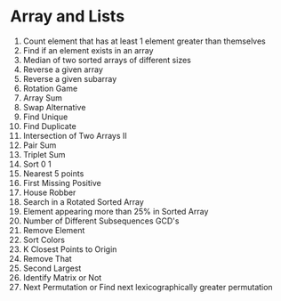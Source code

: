 
# Array and Lists

1.  Count element that has at least 1 element greater than themselves
2.  Find if an element exists in an array
3.  Median of two sorted arrays of different sizes
4.  Reverse a given array
5.  Reverse a given subarray
6.  Rotation Game
7.  Array Sum
8.  Swap Alternative
9.  Find Unique
10. Find Duplicate
11. Intersection of Two Arrays II
12. Pair Sum
13. Triplet Sum
14. Sort 0 1
15. Nearest 5 points
16. First Missing Positive
17. House Robber
18. Search in a Rotated Sorted Array
19. Element appearing more than 25% in Sorted Array
20. Number of Different Subsequences GCD's
21. Remove Element
22. Sort Colors
23. K Closest Points to Origin
24. Remove That
25. Second Largest
26. Identify Matrix or Not
27. Next Permutation or Find next lexicographically greater permutation

